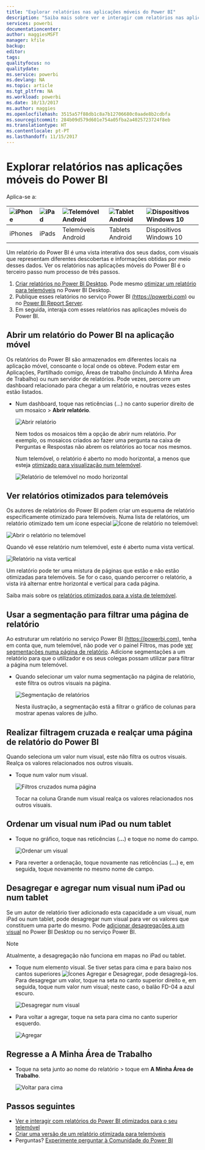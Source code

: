 ```yaml
---
title: "Explorar relatórios nas aplicações móveis do Power BI"
description: "Saiba mais sobre ver e interagir com relatórios nas aplicações móveis do Power BI no seu telemóvel ou tablet. Pode criar relatórios no serviço Power BI ou no Power BI Desktop e, em seguida, interagir com os mesmos nas aplicações móveis. "
services: powerbi
documentationcenter: 
author: maggiesMSFT
manager: kfile
backup: 
editor: 
tags: 
qualityfocus: no
qualitydate: 
ms.service: powerbi
ms.devlang: NA
ms.topic: article
ms.tgt_pltfrm: NA
ms.workload: powerbi
ms.date: 10/13/2017
ms.author: maggies
ms.openlocfilehash: 3515a57f88db1c8a7b12706680c0aade8b2cdbfa
ms.sourcegitcommit: 284b09d579d601e754a05fba2a4025723724f8eb
ms.translationtype: HT
ms.contentlocale: pt-PT
ms.lasthandoff: 11/15/2017
---
```

# <a name="explore-reports-in-the-power-bi-mobile-apps"></a>Explorar relatórios nas aplicações móveis do Power BI
Aplica-se a:

| ![iPhone](media/mobile-reports-in-the-mobile-apps/ios-logo-40-px.png) | ![iPad](media/mobile-reports-in-the-mobile-apps/ios-logo-40-px.png) | ![Telemóvel Android](media/mobile-reports-in-the-mobile-apps/android-logo-40-px.png) | ![Tablet Android](media/mobile-reports-in-the-mobile-apps/android-logo-40-px.png) | ![Dispositivos Windows 10](media/mobile-reports-in-the-mobile-apps/win-10-logo-40-px.png) |
|:--- |:--- |:--- |:--- |:--- |
| iPhones |iPads |Telemóveis Android |Tablets Android |Dispositivos Windows 10 |

Um relatório do Power BI é uma vista interativa dos seus dados, com visuais que representam diferentes descobertas e informações obtidas por meio desses dados. Ver os relatórios nas aplicações móveis do Power BI é o terceiro passo num processo de três passos.

1. [Criar relatórios no Power BI Desktop](desktop-report-view.md). Pode mesmo [otimizar um relatório para telemóveis](mobile-apps-view-phone-report.md) no Power BI Desktop. 
2. Publique esses relatórios no serviço Power BI [(https://powerbi.com)](https://powerbi.com) ou no [Power BI Report Server](report-server/get-started.md).  
3. Em seguida, interaja com esses relatórios nas aplicações móveis do Power BI.

## <a name="open-a-power-bi-report-in-the-mobile-app"></a>Abrir um relatório do Power BI na aplicação móvel
Os relatórios do Power BI são armazenados em diferentes locais na aplicação móvel, consoante o local onde os obteve. Podem estar em Aplicações, Partilhado comigo, Áreas de trabalho (incluindo A Minha Área de Trabalho) ou num servidor de relatórios. Pode vezes, percorre um dashboard relacionado para chegar a um relatório, e noutras vezes estes estão listados.

* Num dashboard, toque nas reticências (...) no canto superior direito de um mosaico > **Abrir relatório**.
  
  ![Abrir relatório](media/mobile-reports-in-the-mobile-apps/power-bi-android-open-report-tile.png)
  
  Nem todos os mosaicos têm a opção de abrir num relatório. Por exemplo, os mosaicos criados ao fazer uma pergunta na caixa de Perguntas e Respostas não abrem os relatórios ao tocar nos mesmos. 
  
  Num telemóvel, o relatório é aberto no modo horizontal, a menos que esteja [otimizado para visualização num telemóvel](mobile-reports-in-the-mobile-apps.md#view-reports-optimized-for-phones).
  
  ![Relatório de telemóvel no modo horizontal](media/mobile-reports-in-the-mobile-apps/power-bi-iphone-report-landscape.png)

## <a name="view-reports-optimized-for-phones"></a>Ver relatórios otimizados para telemóveis
Os autores de relatórios do Power BI podem criar um esquema de relatório especificamente otimizado para telemóveis. Numa lista de relatórios, um relatório otimizado tem um ícone especial ![Ícone de relatório no telemóvel](media/mobile-reports-in-the-mobile-apps/power-bi-phone-report-icon.png):

![Abrir o relatório no telemóvel](media/mobile-reports-in-the-mobile-apps/power-bi-android-phone-report.png)

Quando vê esse relatório num telemóvel, este é aberto numa vista vertical.

![Relatório na vista vertical](media/mobile-reports-in-the-mobile-apps/07-power-bi-phone-report-portrait.png)

Um relatório pode ter uma mistura de páginas que estão e não estão otimizadas para telemóveis. Se for o caso, quando percorrer o relatório, a vista irá alternar entre horizontal e vertical para cada página.

Saiba mais sobre os [relatórios otimizados para a vista de telemóvel](mobile-apps-view-phone-report.md).

## <a name="use-slicers-to-filter-a-report-page"></a>Usar a segmentação para filtrar uma página de relatório
Ao estruturar um relatório no serviço Power BI [(https://powerbi.com)](https://powerbi.com), tenha em conta que, num telemóvel, não pode ver o painel Filtros, mas pode [ver segmentações numa página de relatório](power-bi-visualization-slicers.md). Adicione segmentações a um relatório para que o utilizador e os seus colegas possam utilizar para filtrar a página num telemóvel.

* Quando selecionar um valor numa segmentação na página de relatório, este filtra os outros visuais na página.
  
  ![Segmentação de relatórios](media/mobile-reports-in-the-mobile-apps/power-bi-android-tablet-report-slicer.png)
  
  Nesta ilustração, a segmentação está a filtrar o gráfico de colunas para mostrar apenas valores de julho.

## <a name="cross-filter-and-highlight-a-power-bi-report-page"></a>Realizar filtragem cruzada e realçar uma página de relatório do Power BI
Quando seleciona um valor num visual, este não filtra os outros visuais. Realça os valores relacionados nos outros visuais.

* Toque num valor num visual.
  
  ![Filtros cruzados numa página](media/mobile-reports-in-the-mobile-apps/power-bi-android-tablet-report-highlight.png)
  
  Tocar na coluna Grande num visual realça os valores relacionados nos outros visuais. 

## <a name="sort-a-visual-on-an-ipad-or-a-tablet"></a>Ordenar um visual num iPad ou num tablet
* Toque no gráfico, toque nas reticências (**...**) e toque no nome do campo.
  
   ![Ordenar um visual](media/mobile-reports-in-the-mobile-apps/power-bi-android-tablet-report-sort.png)
* Para reverter a ordenação, toque novamente nas reticências (**...**) e, em seguida, toque novamente no mesmo nome de campo.

## <a name="drill-down-and-up-in-a-visual-on-an-ipad-or-a-tablet"></a>Desagregar e agregar num visual num iPad ou num tablet
Se um autor de relatório tiver adicionado esta capacidade a um visual, num iPad ou num tablet, pode desagregar num visual para ver os valores que constituem uma parte do mesmo. Pode [adicionar desagregações a um visual](power-bi-visualization-drill-down.md) no Power BI Desktop ou no serviço Power BI. 

> [!NOTE]
> Atualmente, a desagregação não funciona em mapas no iPad ou tablet.
> 
> 

* Toque num elemento visual. Se tiver setas para cima e para baixo nos cantos superiores ![Ícones Agregar e Desagregar](media/mobile-reports-in-the-mobile-apps/power-bi-mobile-drill-up-down.png), pode desagregá-los. Para desagregar um valor, toque na seta no canto superior direito e, em seguida, toque num valor num visual; neste caso, o balão FD-04 a azul escuro.
  
  ![Desagregar num visual](media/mobile-reports-in-the-mobile-apps/power-bi-mobile-drill-down-one.png)
* Para voltar a agregar, toque na seta para cima no canto superior esquerdo.
  
  ![Agregar](media/mobile-reports-in-the-mobile-apps/power-bi-mobile-drill-up.png)

## <a name="go-back-to-my-workspace"></a>Regresse a A Minha Área de Trabalho
* Toque na seta junto ao nome do relatório > toque em **A Minha Área de Trabalho**.
  
  ![Voltar para cima](media/mobile-reports-in-the-mobile-apps/power-bi-iphone-report-back.png)

## <a name="next-steps"></a>Passos seguintes
* [Ver e interagir com relatórios do Power BI otimizados para o seu telemóvel](mobile-apps-view-phone-report.md)
* [Criar uma versão de um relatório otimizada para telemóveis](desktop-create-phone-report.md)
* Perguntas? [Experimente perguntar à Comunidade do Power BI](http://community.powerbi.com/)

